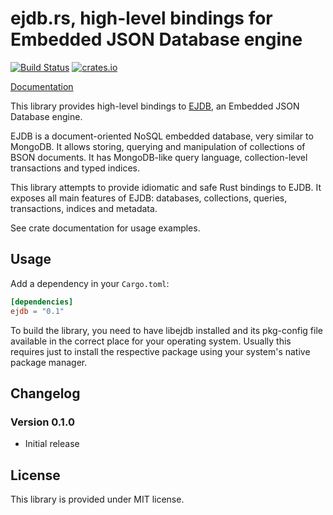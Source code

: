 ejdb.rs, high-level bindings for Embedded JSON Database engine
==============================================================

[![Build Status][travis]](https://travis-ci.org/netvl/ejdb.rs) [![crates.io][crates]](https://crates.io/crates/ejdb)

  [travis]: https://img.shields.io/travis/netvl/ejdb.rs.svg?style=flat-square
  [crates]: https://img.shields.io/crates/v/ejdb.svg?style=flat-square

[Documentation](https://netvl.github.io/ejdb.rs/)

This library provides high-level bindings to [EJDB], an Embedded JSON Database engine.

EJDB is a document-oriented NoSQL embedded database, very similar to MongoDB. It allows storing,
querying and manipulation of collections of BSON documents. It has MongoDB-like query language,
collection-level transactions and typed indices.

This library attempts to provide idiomatic and safe Rust bindings to EJDB. It exposes all
main features of EJDB: databases, collections, queries, transactions, indices and metadata.

See crate documentation for usage examples.

  [EJDB]: http://ejdb.org/

## Usage

Add a dependency in your `Cargo.toml`:

```toml
[dependencies]
ejdb = "0.1"
```

To build the library, you need to have libejdb installed and its pkg-config file available
in the correct place for your operating system. Usually this requires just to install
the respective package using your system's native package manager.

## Changelog

### Version 0.1.0

* Initial release

## License

This library is provided under MIT license.
